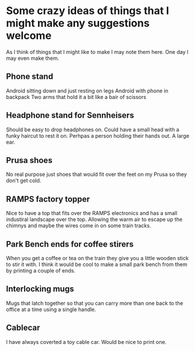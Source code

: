 Some crazy ideas of things that I might make any suggestions welcome
====================================================================

As I think of things that I might like to make I may note them here. One day I may even make them.

Phone stand
-----------
  Android sitting down and just resting on legs
  Android with phone in backpack
  Two arms that hold it a bit like a bair of scissors

Headphone stand for Sennheisers
-------------------------------
  Should be easy to drop headphones on.
  Could have a small head with a funky haircut to rest it on.
  Perhpas a person holding their hands out.
  A large ear.

Prusa shoes
-----------
  No real purpose just shoes that would fit over the feet on my Prusa so they don't get cold.

RAMPS factory topper
--------------------

Nice to have a top that fits over the RAMPS electronics and has a small industiral landscape over the top.
Allowing the warm air to escape up the chimnys and maybe the wires come in on some train tracks.

Park Bench ends for coffee stirers
----------------------------------

When you get a coffee or tea on the train they give you a little wooden stick to stir it with. I think it would be cool to make a small park bench from them by printing a couple of ends.

Interlocking mugs
-----------------

Mugs that latch together so that you can carry more than one back to the office at a time using a single handle.

Cablecar
--------

I have always coverted a toy cable car. Would be nice to print one.
